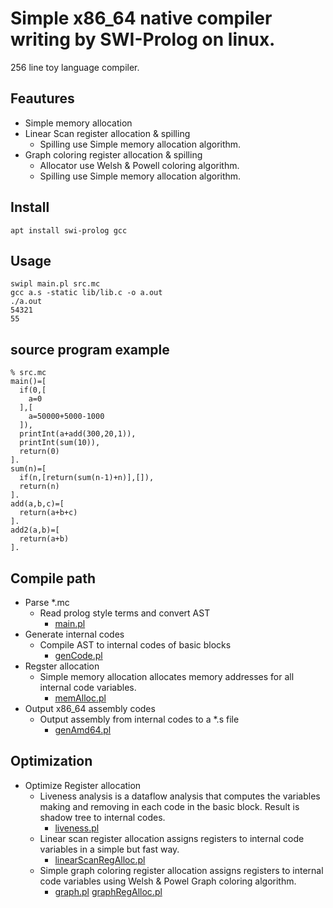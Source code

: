# Simple x86_64 native compiler writing by SWI-Prolog on linux.

256 line toy language compiler.

## Feautures

- Simple memory allocation
- Linear Scan register allocation & spilling
    - Spilling use Simple memory allocation algorithm.
- Graph coloring register allocation & spilling
    - Allocator use Welsh & Powell coloring algorithm.
    - Spilling use Simple memory allocation algorithm.

## Install

    apt install swi-prolog gcc

## Usage

    swipl main.pl src.mc
    gcc a.s -static lib/lib.c -o a.out
    ./a.out
    54321
    55

## source program example

    % src.mc
    main()=[
      if(0,[
        a=0
      ],[
        a=50000+5000-1000
      ]),
      printInt(a+add(300,20,1)),
      printInt(sum(10)),
      return(0)
    ].
    sum(n)=[
      if(n,[return(sum(n-1)+n)],[]),
      return(n)
    ].
    add(a,b,c)=[
      return(a+b+c)
    ].
    add2(a,b)=[
      return(a+b)
    ].

## Compile path

- Parse *.mc
    - Read prolog style terms and convert AST
        - [main.pl](main.pl)
- Generate internal codes
    - Compile AST to internal codes of basic blocks
        - [genCode.pl](genCode.pl)
- Regster allocation
    - Simple memory allocation allocates memory addresses for all internal code variables.
        - [memAlloc.pl](memAlloc.pl)
- Output x86_64 assembly codes
    - Output assembly from internal codes to a *.s file
        - [genAmd64.pl](genAmd64.pl)

## Optimization

- Optimize Register allocation
    - Liveness analysis is a dataflow analysis that computes the variables making and removing in each code in the basic block. Result is shadow tree to internal codes.
        - [liveness.pl](liveness.pl)
    - Linear scan register allocation assigns registers to internal code variables in a simple but fast way.
        - [linearScanRegAlloc.pl](linearScanRegAlloc.pl)
    - Simple graph coloring register allocation assigns registers to internal code variables using Welsh & Powel Graph coloring algorithm.
        - [graph.pl](graph.pl) [graphRegAlloc.pl](graphRegAlloc.pl)
